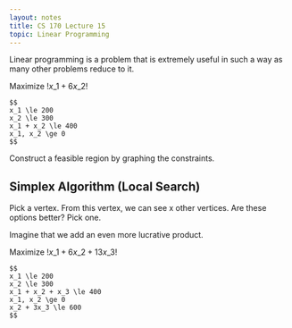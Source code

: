 ```yaml
---
layout: notes
title: CS 170 Lecture 15
topic: Linear Programming
---
```


Linear programming is a problem that is extremely useful in such a way as many
other problems reduce to it. 

Maximize $!x\_1 + 6x\_2!$

    $$
    x_1 \le 200
    x_2 \le 300
    x_1 + x_2 \le 400
    x_1, x_2 \ge 0
    $$

Construct a feasible region by graphing the constraints. 

## Simplex Algorithm (Local Search)

Pick a vertex. From this vertex, we can see x other vertices. Are these options
better? Pick one. 

Imagine that we add an even more lucrative product. 

Maximize $!x\_1 + 6x\_2 + 13x\_3!$

    $$
    x_1 \le 200
    x_2 \le 300
    x_1 + x_2 + x_3 \le 400
    x_1, x_2 \ge 0
    x_2 + 3x_3 \le 600
    $$
